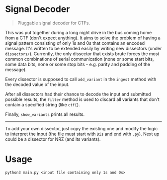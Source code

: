 # Signal Decoder

> Pluggable signal decoder for CTFs.

This was put together during a long night drive in the bus coming home from a CTF (don't expect anything). It aims to solve the problem of having a signal pattern consisting of only 1s and 0s that contains an encoded message. It's written to be extended easily by writing new dissectors (under `dissectors/`). Currently, the only dissector that exists brute forces the most common combinations of serial communication (none or some start bits, some data bits, none or some stop bits - e.g. parity and padding of the message).

Every dissector is supposed to call `add_variant` in the `ingest` method with the decoded value of the input.

After all dissectors had their chance to decode the input and submitted possible results, the `filter` method is used to discard all variants that don't contain a specified string (like `ctf{`).

Finally, `show_variants` prints all results.

---

To add your own dissector, just copy the existing one and modify the logic to interpret the input (the file must start with `Dis` and end with `.py`). Next up could be a dissector for NRZ (and its variants).

# Usage

```
python3 main.py <input file containing only 1s and 0s>
```
